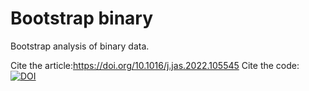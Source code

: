 # Bootstrap binary
Bootstrap analysis of binary data.

Cite the article:https://doi.org/10.1016/j.jas.2022.105545
Cite the code: [![DOI](https://zenodo.org/badge/436596089.svg)](https://zenodo.org/badge/latestdoi/436596089)

